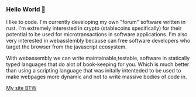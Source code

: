 ### Hello World 👋
I like to code. I'm currently developing my own "forum" software written in rust. I'm extremely interested in crypto (stablecoins specifically) for their potential to be used for microtransactions in software applications. I'm also very interested in webasslembly because can free software developers who target the browser from the javascript ecosystem.

With webassembly we can write maintainable,testable, software in statically typed languages that do alot of book-keeping for you. Which is much better than using a scripting language that was initally intenteded to be used to make webpages more dynamic and not to write massive bodies of code in.

<a href="https://www.blackbot.club">My site BTW</a>
<!--
**K-C-DaCosta/K-C-DaCosta** is a ✨ _special_ ✨ repository because its `README.md` (this file) appears on your GitHub profile.

Here are some ideas to get you started:

- 🔭 I’m currently working on ...
- 🌱 I’m currently learning ...
- 👯 I’m looking to collaborate on ...
- 🤔 I’m looking for help with ...
- 💬 Ask me about ...
- 📫 How to reach me: ...
- 😄 Pronouns: ...
- ⚡ Fun fact: ...
-->
